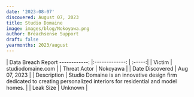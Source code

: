 ```yaml
---
date: '2023-08-07'
discovered: August 07, 2023
title: Studio Domaine
image: images/blog/Nokoyawa.png
author: Breachsense Support
draft: false
yearmonths: 2023/august
---
```



| Data Breach Report
------------:     |:-------------:    | :-----:|
| Victim      | studiodomaine.com      | 
| Threat Actor      | Nokoyawa      | 
| Date Discovered      | Aug 07, 2023      | 
| Description      | Studio Domaine is an innovative design firm dedicated to creating personalized interiors for residential and model homes.      | 
| Leak Size      | Unknown      | 

